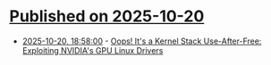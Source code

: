 # [Published on 2025-10-20](index.md)

* [2025-10-20, 18:58:00](https://soylentnews.org/article.pl?sid=25/10/18/1822203&from=rss) - [Oops! It's a Kernel Stack Use-After-Free: Exploiting NVIDIA's GPU Linux Drivers](https://soylentnews.org/article.pl?sid=25/10/18/1822203&from=rss)
